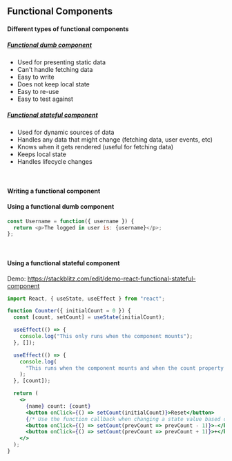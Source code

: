## Functional Components

#### Different types of functional components

##### [Functional dumb component](#functional-dumb-component)

- Used for presenting static data
- Can't handle fetching data
- Easy to write
- Does not keep local state
- Easy to re-use
- Easy to test against

##### [Functional stateful component](#functional-stateful-component)

- Used for dynamic sources of data
- Handles any data that might change (fetching data, user events, etc)
- Knows when it gets rendered (useful for fetching data)
- Keeps local state
- Handles lifecycle changes

<br>

#### Writing a functional component

#### Using a functional dumb component

```js
const Username = function({ username }) {
  return <p>The logged in user is: {username}</p>;
};
```

<br>

#### Using a functional stateful component

Demo: https://stackblitz.com/edit/demo-react-functional-stateful-component

```jsx
import React, { useState, useEffect } from "react";

function Counter({ initialCount = 0 }) {
  const [count, setCount] = useState(initialCount);

  useEffect(() => {
    console.log("This only runs when the component mounts");
  }, []);

  useEffect(() => {
    console.log(
      "This runs when the component mounts and when the count property on state changes"
    );
  }, [count]);

  return (
    <>
      {name} count: {count}
      <button onClick={() => setCount(initialCount)}>Reset</button>
      {/* Use the function callback when changing a state value based on its previous value in order to guarantee that the value is accurate */}
      <button onClick={() => setCount(prevCount => prevCount - 1)}>-</button>
      <button onClick={() => setCount(prevCount => prevCount + 1)}>+</button>
    </>
  );
}
```
